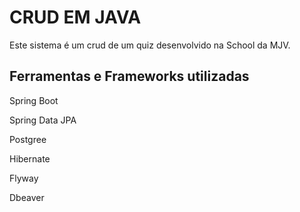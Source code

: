 # CRUD EM JAVA

Este sistema é um crud de um quiz desenvolvido na School da MJV.


## Ferramentas e Frameworks utilizadas

Spring Boot 

Spring Data JPA 

Postgree 

Hibernate 

Flyway

Dbeaver

